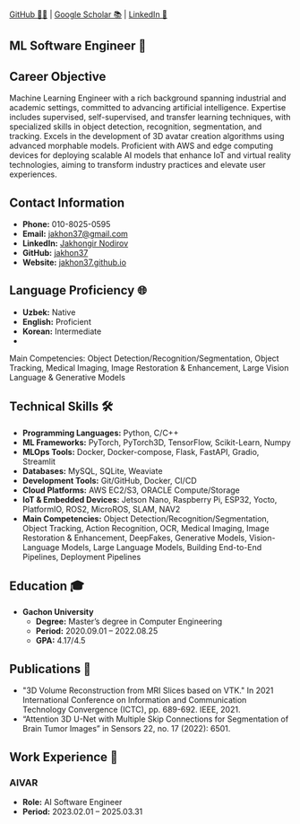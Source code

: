 [GitHub 🐱‍💻](https://github.com/jakhon37) &#124; [Google Scholar 📚](https://scholar.google.com/citations?user=yt1yJyAAAAAJ&hl=en) &#124; [LinkedIn 🔗](https://www.linkedin.com/in/jakhongir-nodirov-jakhon37/)

## ML Software Engineer 🤖

## Career Objective
Machine Learning Engineer with a rich background spanning industrial and academic settings, committed to advancing artificial intelligence. Expertise includes supervised, self-supervised, and transfer learning techniques, with specialized skills in object detection, recognition, segmentation, and tracking. Excels in the development of 3D avatar creation algorithms using advanced morphable models. Proficient with AWS and edge computing devices for deploying scalable AI models that enhance IoT and virtual reality technologies, aiming to transform industry practices and elevate user experiences.

## Contact Information
- **Phone:** 010-8025-0595
- **Email:** [jakhon37@gmail.com](mailto:jakhon37@gmail.com)
- **LinkedIn:** [Jakhongir Nodirov](https://www.linkedin.com/in/jakhongir-nodirov-jakhon37)
- **GitHub:** [jakhon37](https://github.com/jakhon37)
- **Website:** [jakhon37.github.io](https://jakhon37.github.io)

## Language Proficiency 🌐
- **Uzbek:** Native
- **English:** Proficient
- **Korean:** Intermediate
- 
Main Competencies: Object Detection/Recognition/Segmentation, Object Tracking, Medical Imaging, Image Restoration & Enhancement, Large Vision Language & Generative Models 
## Technical Skills 🛠️
- **Programming Languages:** Python, C/C++
- **ML Frameworks:** PyTorch, PyTorch3D, TensorFlow, Scikit-Learn, Numpy
- **MLOps Tools:** Docker, Docker-compose, Flask, FastAPI, Gradio, Streamlit
- **Databases:** MySQL, SQLite, Weaviate
- **Development Tools:** Git/GitHub, Docker, CI/CD
- **Cloud Platforms:** AWS EC2/S3, ORACLE Compute/Storage
- **IoT & Embedded Devices:** Jetson Nano, Raspberry Pi, ESP32, Yocto, PlatformIO, ROS2, MicroROS, SLAM, NAV2 
- **Main Competencies:** Object Detection/Recognition/Segmentation, Object Tracking, Action Recognition, OCR, Medical Imaging, Image Restoration & Enhancement, DeepFakes, Generative Models, Vision-Language Models, Large Language Models, Building End-to-End Pipelines, Deployment Pipelines

## Education 🎓
- **Gachon University**
  - **Degree:** Master’s degree in Computer Engineering
  - **Period:** 2020.09.01 – 2022.08.25
  - **GPA:** 4.17/4.5

## Publications 📝
- "3D Volume Reconstruction from MRI Slices based on VTK." In 2021 International Conference on Information and Communication Technology Convergence (ICTC), pp. 689-692. IEEE, 2021.
- “Attention 3D U-Net with Multiple Skip Connections for Segmentation of Brain Tumor Images” in Sensors 22, no. 17 (2022): 6501.

## Work Experience 💼
### AIVAR
- **Role:** AI Software Engineer
- **Period:** 2023.02.01 – 2025.03.31
